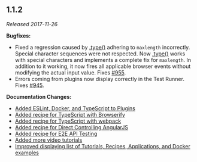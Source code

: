 ## 1.1.2

_Released 2017-11-26_

**Bugfixes:**

- Fixed a regression caused by [.type()](/api/commands/type) adhering to
  `maxlength` incorrectly. Special character sequences were not respected. Now
  [.type()](/api/commands/type) works with special characters and implements a
  complete fix for `maxlength`. In addition to it working, it now fires all
  applicable browser events without modifying the actual input value. Fixes
  [#955](https://github.com/cypress-io/cypress/issues/955).
- Errors coming from plugins now display correctly in the Test Runner. Fixes
  [#945](https://github.com/cypress-io/cypress/issues/945).

**Documentation Changes:**

- [Added ESLint, Docker, and TypeScript to Plugins](/plugins/directory)
- [Added recipe for TypeScript with Browserify](/examples/examples/recipes)
- [Added recipe for TypeScript with webpack](/examples/examples/recipes)
- [Added recipe for Direct Controlling AngularJS](/examples/examples/recipes)
- [Added recipe for E2E API Testing](/examples/examples/recipes)
- [Added more video tutorials](/examples/examples/tutorials)
- [Improved displaying list of Tutorials, Recipes, Applications, and Docker examples](/examples/examples/recipes)
